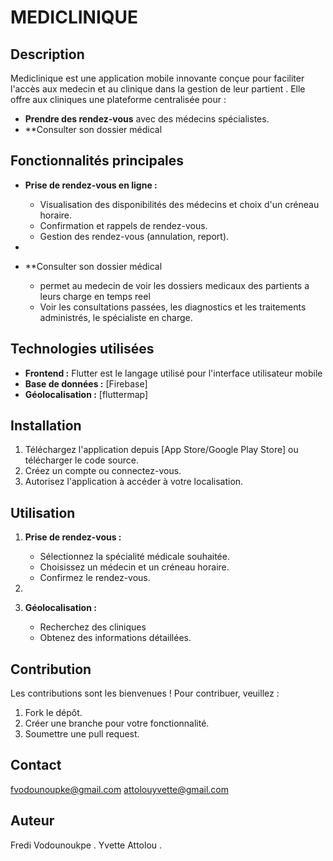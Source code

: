 # MEDICLINIQUE


## Description

Mediclinique est une application mobile innovante conçue pour faciliter l'accès aux medecin et au clinique dans la gestion de leur partient . Elle offre aux cliniques une plateforme centralisée pour :

* **Prendre des rendez-vous** avec des médecins spécialistes.
* **Consulter son dossier médical 

## Fonctionnalités principales

* **Prise de rendez-vous en ligne :**
    * Visualisation des disponibilités des médecins et choix d'un créneau horaire.
    * Confirmation et rappels de rendez-vous.
    * Gestion des rendez-vous (annulation, report).

*
* **Consulter son dossier médical
    * permet au medecin de  voir les dossiers medicaux des partients a leurs charge en temps reel 
    * Voir les consultations passées, les diagnostics et les traitements administrés, le spécialiste en charge.

## Technologies utilisées

* **Frontend :** Flutter est le langage utilisé pour l'interface utilisateur mobile
* **Base de données :** [Firebase]
* **Géolocalisation :** [fluttermap]

## Installation

1.  Téléchargez l'application depuis [App Store/Google Play Store] ou télécharger le code source.
2.  Créez un compte ou connectez-vous.
3.  Autorisez l'application à accéder à votre localisation.

## Utilisation

1.  **Prise de rendez-vous :**
    * Sélectionnez la spécialité médicale souhaitée.
    * Choisissez un médecin et un créneau horaire.
    * Confirmez le rendez-vous.
2. 
3.  **Géolocalisation :**
    
    * Recherchez des cliniques 
    * Obtenez des informations détaillées.

## Contribution

Les contributions sont les bienvenues ! Pour contribuer, veuillez :

1.  Fork le dépôt.
2.  Créer une branche pour votre fonctionnalité.
3.  Soumettre une pull request.

## Contact

fvodounoupke@gmail.com
attolouyvette@gmail.com




## Auteur

 Fredi Vodounoukpe . Yvette Attolou .
